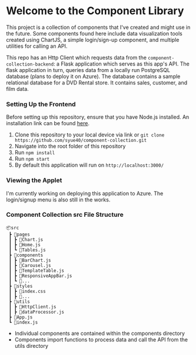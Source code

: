 # Welcome to the Component Library
This project is a collection of components that I've created and might use in the future. Some components found here include data visualization tools created using ChartJS, a simple login/sign-up component, and multiple utilities for calling an API.

This repo has an Http Client which requests data from the ```component-collection-backend```: a Flask application which serves as this app's API. The flask application in turn, queries data from a locally run PostgreSQL database (plans to deploy it on Azure). The database contains a sample relational database for a DVD Rental store. It contains sales, customer, and film data.

### Setting Up the Frontend
Before setting up this repository, ensure that you have Node.js installed. An installation link can be found  <a href="https://nodejs.org/en/download/">here<a>.
1. Clone this repository to your local device via link or ```git clone https://github.com/syue40/component-collection.git```
2. Navigate into the root folder of this repository
3. Run ```npm install```
4. Run ```npm start```
5. By default this application will run on ```http://localhost:3000/```


### Viewing the Applet
I'm currently working on deploying this application to Azure. The login/signup menu is also still in the works.

### Component Collection src File Structure
```
📦src
 ┣ 📂pages
 ┃ ┣ 📜Chart.js
 ┃ ┣ 📜Home.js
 ┃ ┗ 📜Tables.js
 ┣ 📂components
 ┃ ┣ 📜BarChart.js
 ┃ ┣ 📜Carousel.js
 ┃ ┣ 📜TemplateTable.js
 ┃ ┣ 📜ResponsiveAppBar.js
 ┃ ┗ 📜...
 ┣ 📂styles
 ┃ ┣ 📜index.css
 ┃ ┣ 📜...
 ┣ 📂utils
 ┃ ┣ 📜HttpClient.js
 ┃ ┣ 📜dataProcessor.js
 ┣ 📜App.js
 ┗ 📜index.js
```
- Individual components are contained within the components directory
- Components import functions to process data and call the API from the utils directory
